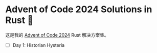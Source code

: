 # Advent of Code 2024 Solutions in Rust 🦀

这是我的 [Advent of Code 2024](https://adventofcode.com/2024) Rust 解决方案集。

- [ ] Day 1: Historian Hysteria
